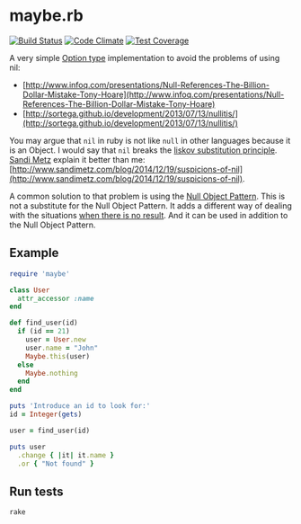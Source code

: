 # maybe.rb
[![Build Status](https://travis-ci.org/mateuadsuara/maybe.rb.svg?branch=master)](https://travis-ci.org/mateuadsuara/maybe.rb)
[![Code Climate](https://codeclimate.com/github/demonh3x/maybe.rb/badges/gpa.svg)](https://codeclimate.com/github/demonh3x/maybe.rb)
[![Test Coverage](https://codeclimate.com/github/demonh3x/maybe.rb/badges/coverage.svg)](https://codeclimate.com/github/demonh3x/maybe.rb/coverage)

A very simple [Option type](https://en.wikipedia.org/wiki/Option_type) implementation to avoid the problems of using nil:
* [http://www.infoq.com/presentations/Null-References-The-Billion-Dollar-Mistake-Tony-Hoare](http://www.infoq.com/presentations/Null-References-The-Billion-Dollar-Mistake-Tony-Hoare)
* [http://sortega.github.io/development/2013/07/13/nullitis/](http://sortega.github.io/development/2013/07/13/nullitis/)

You may argue that `nil` in ruby is not like `null` in other languages because it is an Object. I would say that `nil` breaks the [liskov substitution principle](http://c2.com/cgi/wiki?LiskovSubstitutionPrinciple). [Sandi Metz](https://twitter.com/sandimetz) explain it better than me: [http://www.sandimetz.com/blog/2014/12/19/suspicions-of-nil](http://www.sandimetz.com/blog/2014/12/19/suspicions-of-nil).

A common solution to that problem is using the [Null Object Pattern](http://refactoring.com/catalog/introduceNullObject.html). This is not a substitute for the Null Object Pattern. It adds a different way of dealing with the situations [when there is no result](http://blog.8thlight.com/uku-taht/2015/04/29/using-the-option-type-effectively.html). And it can be used in addition to the Null Object Pattern.

## Example

```ruby
require 'maybe'

class User
  attr_accessor :name
end

def find_user(id)
  if (id == 21)
    user = User.new
    user.name = "John"
    Maybe.this(user)
  else
    Maybe.nothing
  end
end

puts 'Introduce an id to look for:'
id = Integer(gets)

user = find_user(id)

puts user
  .change { |it| it.name }
  .or { "Not found" }
```

## Run tests
`rake`
